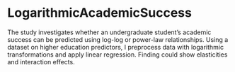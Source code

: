 # LogarithmicAcademicSuccess
The study investigates whether an undergraduate student’s academic success can be predicted using log-log or power-law relationships. Using a dataset on higher education predictors, I preprocess data with logarithmic transformations and apply linear regression. Finding could show elasticities and interaction effects.
